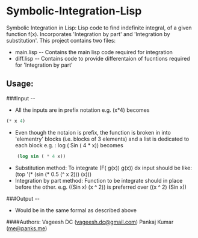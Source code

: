 Symbolic-Integration-Lisp
=========================

Symbolic Integration in Lisp: Lisp code to find indefinite integral, of a given function f(x). Incorporates 'Integration by part' and 'Integration by substitution'.
This project contains two files:
- main.lisp -- Contains the main lisp code required for integration
- diff.lisp -- Contains code to provide differentaion of fucntions required for 'Integration by part'

## Usage:

###Input --
 -  All the inputs are in prefix notation e.g. (x*4) becomes 
```lisp    
(* x 4)
```
 -  Even though the notaion is prefix, the function is broken in into 'elementry' blocks (i.e. blocks of 3 elements) and a list is dedicated to each block
    e.g. : log ( Sin ( 4 * x)) becomes 
```lisp
    (log sin ( * 4 x))
```
 - Substitution method: To  integrate  (F( g(x)) g(x)) dx input should be like: (top '(* (sin (* 0.5 (^ x 2))) (x)))
 - Integration by part method: Function to be integrate should in place before the other. 
   e.g. ((Sin x) (x ^ 2)) is preferred over ((x ^ 2) (Sin x))

###Output --
 - Would be in the same formal as described above



####Authors:
Vageesh DC (vageesh.dc@gmail.com)
Pankaj Kumar (me@panks.me)
